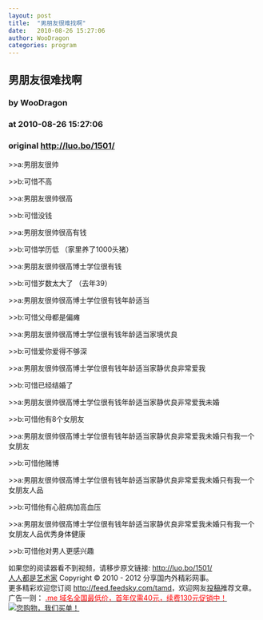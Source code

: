 ```yaml
---
layout: post
title:  "男朋友很难找啊"
date:   2010-08-26 15:27:06
author: WooDragon
categories: program
---
```


## 男朋友很难找啊
### by WooDragon
### at 2010-08-26 15:27:06
### original <http://luo.bo/1501/>

<p>&gt;&gt;a:男朋友很帅</p><p>&gt;&gt;b:可惜不高</p><p>&gt;&gt;a:男朋友很帅很高</p><p>&gt;&gt;b:可惜没钱</p><p>&gt;&gt;a:男朋友很帅很高有钱</p><p>&gt;&gt;b:可惜学历低 （家里养了1000头猪）<span></span></p><p>&gt;&gt;a:男朋友很帅很高博士学位很有钱</p><p>&gt;&gt;b:可惜岁数太大了 （去年39）</p><p>&gt;&gt;a:男朋友很帅很高博士学位很有钱年龄适当</p><p>&gt;&gt;b:可惜父母都是偏瘫</p><p>&gt;&gt;a:男朋友很帅很高博士学位很有钱年龄适当家境优良</p><p>&gt;&gt;b:可惜爱你爱得不够深</p><p>&gt;&gt;a:男朋友很帅很高博士学位很有钱年龄适当家静优良非常爱我</p><p>&gt;&gt;b:可惜已经结婚了</p><p>&gt;&gt;a:男朋友很帅很高博士学位很有钱年龄适当家静优良非常爱我未婚</p><p>&gt;&gt;b:可惜他有8个女朋友</p><p>&gt;&gt;a:男朋友很帅很高博士学位很有钱年龄适当家静优良非常爱我未婚只有我一个女朋友</p><p>&gt;&gt;b:可惜他赌博</p><p>&gt;&gt;a:男朋友很帅很高博士学位很有钱年龄适当家静优良非常爱我未婚只有我一个女朋友人品</p><p>&gt;&gt;b:可惜他有心脏病加高血压</p><p>&gt;&gt;a:男朋友很帅很高博士学位很有钱年龄适当家静优良非常爱我未婚只有我一个女朋友人品优秀身体健康</p><p>&gt;&gt;b:可惜他对男人更感兴趣</p><p>如果您的阅读器看不到视频，请移步原文链接: <a href="http://luo.bo/1501/">http://luo.bo/1501/</a> <br> <a href="http://luo.bo/">人人都是艺术家</a> Copyright ©   2010 - 2012 分享国内外精彩网事。<br> 更多精彩欢迎您订阅 <a href="http://feed.feedsky.com/tamd">http://feed.feedsky.com/tamd</a>，欢迎网友<a href="http://luo.bo/delivery/">投稿</a>推荐文章。<br> 广告一则： <a href="http://zi.mu/domain"><font color="red">.me 域名全国最低价，首年仅需40元，续费130元促销中！</font></a><br> <a href="http://zi.mu/ipad" title="您购物，我们买单！"><img src="http://dulei.si/files/d31ce66350773894f74b3b7a68258321.gif" alt="您购物，我们买单！" title="您购物，我们买单！" border="0"></a></p>